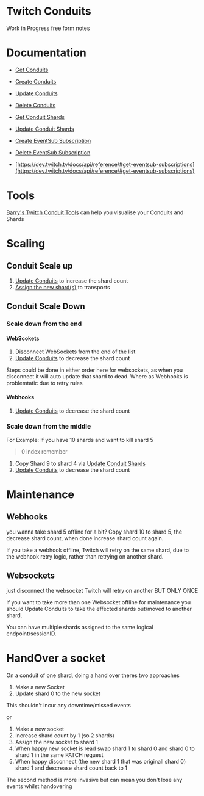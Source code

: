 # Twitch Conduits

Work in Progress free form notes

# Documentation

- [Get Conduits](https://dev.twitch.tv/docs/api/reference/#get-conduits)
- [Create Conduits](https://dev.twitch.tv/docs/api/reference/#create-conduits)
- [Update Conduits](https://dev.twitch.tv/docs/api/reference/#update-conduits)
- [Delete Conduits](https://dev.twitch.tv/docs/api/reference/#delete-conduit)
- [Get Conduit Shards](https://dev.twitch.tv/docs/api/reference/#get-conduit-shards)
- [Update Conduit Shards](https://dev.twitch.tv/docs/api/reference/#update-conduit-shards)

- [Create EventSub Subscription](https://dev.twitch.tv/docs/api/reference/#create-eventsub-subscription)
- [Delete EventSub Subscription](https://dev.twitch.tv/docs/api/reference/#delete-eventsub-subscription)
- [https://dev.twitch.tv/docs/api/reference/#get-eventsub-subscriptions](https://dev.twitch.tv/docs/api/reference/#get-eventsub-subscriptions)

# Tools

[Barry's Twitch Conduit Tools](https://github.com/barrycarlyon/twitch_conduit_tools) can help you visualise your Conduits and Shards

# Scaling

## Conduit Scale up

1. [Update Conduits](https://dev.twitch.tv/docs/api/reference/#update-conduits) to increase the shard count
2. [Assign the new shard(s)](https://dev.twitch.tv/docs/api/reference/#update-conduit-shards) to transports

## Conduit Scale Down

### Scale down from the end

#### WebScokets

1. Disconnect WebSockets from the end of the list
2. [Update Conduits](https://dev.twitch.tv/docs/api/reference/#update-conduits) to decrease the shard count

Steps could be done in either order here for websockets, as when you disconnect it will auto update that shard to dead. Where as Webhooks is problemtatic due to retry rules

#### Webhooks

1. [Update Conduits](https://dev.twitch.tv/docs/api/reference/#update-conduits) to decrease the shard count

### Scale down from the middle

For Example: If you have 10 shards and want to kill shard 5

> 0 index remember

1. Copy Shard 9 to shard 4 via [Update Conduit Shards](https://dev.twitch.tv/docs/api/reference/#update-conduit-shards)
2. [Update Conduits](https://dev.twitch.tv/docs/api/reference/#update-conduits) to decrease the shard count

# Maintenance

## Webhooks

you wanna take shard 5 offline for a bit? Copy shard 10 to shard 5, the decrease shard count, when done increase shard count again.

If you take a webhook offline, Twitch will retry on the same shard, due to the webhook retry logic, rather than retrying on another shard.

## Websockets

just disconnect the websocket Twitch will retry on another BUT ONLY ONCE

If you want to take more than one Websocket offline for maintenance you should Update Conduits to take the effected shards out/moved to another shard.

You can have multiple shards assigned to the same logical endpoint/sessionID.

# HandOver a socket

On a conduit of one shard, doing a hand over theres two approaches

1. Make a new Socket
2. Update shard 0 to the new socket

This shouldn't incur any downtime/missed events

or

1. Make a new socket
2. Increase shard count by 1 (so 2 shards)
3. Assign the new socket to shard 1
4. When happy new socket is read swap shard 1 to shard 0 and shard 0 to shard 1 in the same PATCH request
5. When happy disconnect (the new shard 1 that was originall shard 0) shard 1 and descrease shard count back to 1

The second method is more invasive but can mean you don't lose any events whilst handovering
